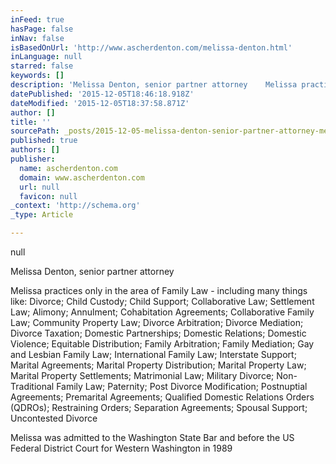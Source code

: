 ```yaml
---
inFeed: true
hasPage: false
inNav: false
isBasedOnUrl: 'http://www.ascherdenton.com/melissa-denton.html'
inLanguage: null
starred: false
keywords: []
description: 'Melissa Denton, senior partner attorney    Melissa practices only in the area of Family Law - including many things like: Divorce; Child Custody; Child Support;'
datePublished: '2015-12-05T18:46:18.918Z'
dateModified: '2015-12-05T18:37:58.871Z'
author: []
title: ''
sourcePath: _posts/2015-12-05-melissa-denton-senior-partner-attorney-melissa-practices.md
published: true
authors: []
publisher:
  name: ascherdenton.com
  domain: www.ascherdenton.com
  url: null
  favicon: null
_context: 'http://schema.org'
_type: Article

---
```

null

Melissa Denton, senior partner attorney 

Melissa practices only in the area of Family Law - including many things like: Divorce; Child Custody; Child Support; Collaborative Law; Settlement Law; Alimony; Annulment; Cohabitation Agreements; Collaborative Family Law; Community Property Law; Divorce Arbitration; Divorce Mediation; Divorce Taxation; Domestic Partnerships; Domestic Relations; Domestic Violence; Equitable Distribution; Family Arbitration; Family Mediation; Gay and Lesbian Family Law; International Family Law; Interstate Support; Marital Agreements; Marital Property Distribution; Marital Property Law; Marital Property Settlements; Matrimonial Law; Military Divorce; Non-Traditional Family Law; Paternity; Post Divorce Modification; Postnuptial Agreements; Premarital Agreements; Qualified Domestic Relations Orders (QDROs); Restraining Orders; Separation Agreements; Spousal Support; Uncontested Divorce 

Melissa was admitted to the Washington State Bar and before the US Federal District Court for Western Washington in 1989